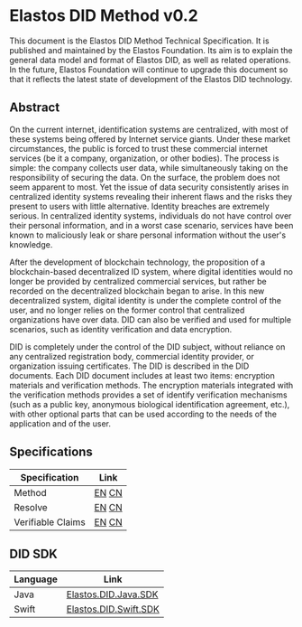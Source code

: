 # Elastos DID Method v0.2

This document is the Elastos DID Method Technical Specification. It is published and maintained by the Elastos Foundation. Its aim is to explain the general data model and format of Elastos DID, as well as related operations. In the future, Elastos Foundation will continue to upgrade this document so that it reflects the latest state of development of the Elastos DID technology.

## Abstract

On the current internet, identification systems are centralized, with most of these systems being offered by Internet service giants. Under these market circumstances, the public is forced to trust these commercial internet services (be it a company, organization, or other bodies). The process is simple: the company collects user data, while simultaneously taking on the responsibility of securing the data. On the surface, the problem does not seem apparent to most. Yet the issue of data security consistently arises in centralized identity systems revealing their inherent flaws and the risks they present to users with little alternative. Identity breaches are extremely serious. In centralized identity systems, individuals do not have control over their personal information, and in a worst case scenario, services have been known to maliciously leak or share personal information without the user's knowledge.

After the development of blockchain technology, the proposition of a blockchain-based decentralized ID system, where digital identities would no longer be provided by centralized commercial services, but rather be recorded on the decentralized blockchain began to arise. In this new decentralized system, digital identity is under the complete control of the user, and no longer relies on the former control that centralized organizations have over data. DID can also be verified and used for multiple scenarios, such as identity verification and data encryption.

DID is completely under the control of the DID subject, without reliance on any centralized registration body, commercial identity provider, or organization issuing certificates. The DID is described in the DID documents. Each DID document includes at least two items: encryption materials and verification methods. The encryption materials integrated with the verification methods provides a set of identify verification mechanisms (such as a public key, anonymous biological identification agreement, etc.), with other optional parts that can be used according to the needs of the application and of the user.

## Specifications

| Specification    | Link                                                                                                                                        |
| ----------------- | ------------------------------------------------------------------------------------------------------------------------------------------- |
| Method            | [EN](/DID/Elastos-DID-Method-Specification_en.md) [CN](/DID/Elastos-DID-Method-Specification_cn.md)                                         |
| Resolve           | [EN](/Resolver/Elastos-DID-Resolver-Specification_en.md) [CN](/Resolver/Elastos-DID-Resolver-Specification_cn.md)                           |
| Verifiable Claims | [EN](/VerifiableClaims/Elastos-Verifiable-Claims-Specification_en.md) [CN](/VerifiableClaims/Elastos-Verifiable-Claims-Specification_cn.md) |

## DID SDK

| Language | Link                                                                      |
| -------- | ------------------------------------------------------------------------- |
| Java     | [Elastos.DID.Java.SDK](https://github.com/elastos/Elastos.DID.Java.SDK)   |
| Swift    | [Elastos.DID.Swift.SDK](https://github.com/elastos/Elastos.DID.Swift.SDK) |
